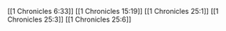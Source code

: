 [[1 Chronicles 6:33]]
[[1 Chronicles 15:19]]
[[1 Chronicles 25:1]]
[[1 Chronicles 25:3]]
[[1 Chronicles 25:6]]
